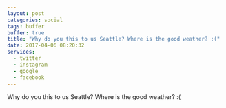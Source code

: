 ```yaml
---
layout: post
categories: social
tags: buffer
buffer: true
title: "Why do you this to us Seattle? Where is the good weather? :("
date: 2017-04-06 08:20:32
services: 
  - twitter
  - instagram
  - google
  - facebook
---
```

Why do you this to us Seattle? Where is the good weather? :(
